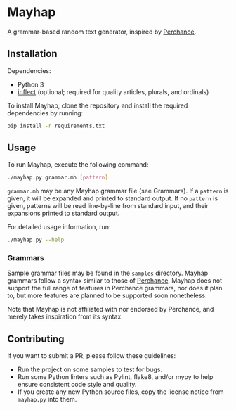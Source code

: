 # Mayhap

A grammar-based random text generator, inspired by [Perchance](https://perchance.org).

## Installation

Dependencies:

- Python 3
- [inflect](https://github.com/jaraco/inflect) (optional; required for quality articles, plurals, and ordinals)

To install Mayhap, clone the repository and install the required dependencies by running:
```sh
pip install -r requirements.txt
```

## Usage

To run Mayhap, execute the following command:

```sh
./mayhap.py grammar.mh [pattern]
```

`grammar.mh` may be any Mayhap grammar file (see Grammars).
If a `pattern` is given, it will be expanded and printed to standard output.
If no `pattern` is given, patterns will be read line-by-line from standard input, and their expansions printed to standard output.

For detailed usage information, run:

```sh
./mayhap.py --help
```

### Grammars

Sample grammar files may be found in the `samples` directory.
Mayhap grammars follow a syntax similar to those of [Perchance](https://perchance.org/tutorial).
Mayhap does not support the full range of features in Perchance grammars, nor does it plan to, but more features are planned to be supported soon nonetheless.

Note that Mayhap is not affiliated with nor endorsed by Perchance, and merely takes inspiration from its syntax.

## Contributing

If you want to submit a PR, please follow these guidelines:

- Run the project on some samples to test for bugs.
- Run some Python linters such as Pylint, flake8, and/or mypy to help ensure consistent code style and quality.
- If you create any new Python source files, copy the license notice from `mayhap.py` into them.
